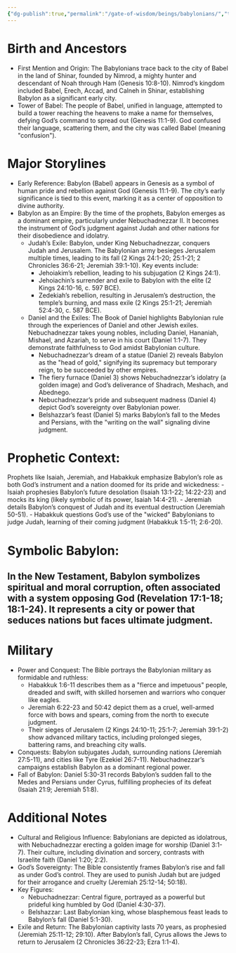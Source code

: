 ```yaml
---
{"dg-publish":true,"permalink":"/gate-of-wisdom/beings/babylonians/","tags":["#GateWisdom","Being"]}
---
```



# Birth and Ancestors
- First Mention and Origin: The Babylonians trace back to the city of Babel in the land of Shinar, founded by Nimrod, a mighty hunter and descendant of Noah through Ham (Genesis 10:8-10). Nimrod’s kingdom included Babel, Erech, Accad, and Calneh in Shinar, establishing Babylon as a significant early city.
- Tower of Babel: The people of Babel, unified in language, attempted to build a tower reaching the heavens to make a name for themselves, defying God’s command to spread out (Genesis 11:1-9). God confused their language, scattering them, and the city was called Babel (meaning "confusion").

# Major Storylines

- Early Reference: Babylon (Babel) appears in Genesis as a symbol of human pride and rebellion against God (Genesis 11:1-9). The city’s early significance is tied to this event, marking it as a center of opposition to divine authority.
- Babylon as an Empire: By the time of the prophets, Babylon emerges as a dominant empire, particularly under Nebuchadnezzar II. It becomes the instrument of God’s judgment against Judah and other nations for their disobedience and idolatry.
    - Judah’s Exile: Babylon, under King Nebuchadnezzar, conquers Judah and Jerusalem. The Babylonian army besieges Jerusalem multiple times, leading to its fall (2 Kings 24:1-20; 25:1-21; 2 Chronicles 36:6-21; Jeremiah 39:1-10). Key events include:
        - Jehoiakim’s rebellion, leading to his subjugation (2 Kings 24:1).
        - Jehoiachin’s surrender and exile to Babylon with the elite (2 Kings 24:10-16, c. 597 BCE).
        - Zedekiah’s rebellion, resulting in Jerusalem’s destruction, the temple’s burning, and mass exile (2 Kings 25:1-21; Jeremiah 52:4-30, c. 587 BCE).
    - Daniel and the Exiles: The Book of Daniel highlights Babylonian rule through the experiences of Daniel and other Jewish exiles. Nebuchadnezzar takes young nobles, including Daniel, Hananiah, Mishael, and Azariah, to serve in his court (Daniel 1:1-7). They demonstrate faithfulness to God amidst Babylonian culture.
        - Nebuchadnezzar’s dream of a statue (Daniel 2) reveals Babylon as the "head of gold," signifying its supremacy but temporary reign, to be succeeded by other empires.
        - The fiery furnace (Daniel 3) shows Nebuchadnezzar’s idolatry (a golden image) and God’s deliverance of Shadrach, Meshach, and Abednego.
        - Nebuchadnezzar’s pride and subsequent madness (Daniel 4) depict God’s sovereignty over Babylonian power.
        - Belshazzar’s feast (Daniel 5) marks Babylon’s fall to the Medes and Persians, with the "writing on the wall" signaling divine judgment.
# Prophetic Context: 
Prophets like Isaiah, Jeremiah, and Habakkuk emphasize Babylon’s role as both God’s instrument and a nation doomed for its pride and wickedness:
    - Isaiah prophesies Babylon’s future desolation (Isaiah 13:1-22; 14:22-23) and mocks its king (likely symbolic of its power, Isaiah 14:4-21).
    - Jeremiah details Babylon’s conquest of Judah and its eventual destruction (Jeremiah 50-51).
    - Habakkuk questions God’s use of the "wicked" Babylonians to judge Judah, learning of their coming judgment (Habakkuk 1:5-11; 2:6-20).
# Symbolic Babylon: 
In the New Testament, Babylon symbolizes spiritual and moral corruption, often associated with a system opposing God (Revelation 17:1-18; 18:1-24). It represents a city or power that seduces nations but faces ultimate judgment.
-  
# Military

- Power and Conquest: The Bible portrays the Babylonian military as formidable and ruthless:
    - Habakkuk 1:6-11 describes them as a "fierce and impetuous" people, dreaded and swift, with skilled horsemen and warriors who conquer like eagles.
    - Jeremiah 6:22-23 and 50:42 depict them as a cruel, well-armed force with bows and spears, coming from the north to execute judgment.
    - Their sieges of Jerusalem (2 Kings 24:10-11; 25:1-7; Jeremiah 39:1-2) show advanced military tactics, including prolonged sieges, battering rams, and breaching city walls.
- Conquests: Babylon subjugates Judah, surrounding nations (Jeremiah 27:5-11), and cities like Tyre (Ezekiel 26:7-11). Nebuchadnezzar’s campaigns establish Babylon as a dominant regional power.
- Fall of Babylon: Daniel 5:30-31 records Babylon’s sudden fall to the Medes and Persians under Cyrus, fulfilling prophecies of its defeat (Isaiah 21:9; Jeremiah 51:8).

# Additional Notes

- Cultural and Religious Influence: Babylonians are depicted as idolatrous, with Nebuchadnezzar erecting a golden image for worship (Daniel 3:1-7). Their culture, including divination and sorcery, contrasts with Israelite faith (Daniel 1:20; 2:2).
- God’s Sovereignty: The Bible consistently frames Babylon’s rise and fall as under God’s control. They are used to punish Judah but are judged for their arrogance and cruelty (Jeremiah 25:12-14; 50:18).
- Key Figures:
    - Nebuchadnezzar: Central figure, portrayed as a powerful but prideful king humbled by God (Daniel 4:30-37).
    - Belshazzar: Last Babylonian king, whose blasphemous feast leads to Babylon’s fall (Daniel 5:1-30).
- Exile and Return: The Babylonian captivity lasts 70 years, as prophesied (Jeremiah 25:11-12; 29:10). After Babylon’s fall, Cyrus allows the Jews to return to Jerusalem (2 Chronicles 36:22-23; Ezra 1:1-4).


